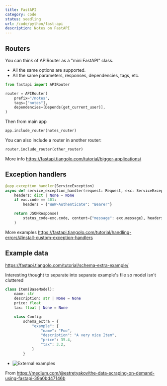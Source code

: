 ```yaml
---
title: FastAPI
category: code
status: seedling
url: /code/python/fast-api
description: Notes on FastAPI
---
```


## Routers

You can think of APIRouter as a "mini FastAPI" class.

- All the same options are supported.
- All the same parameters, responses, dependencies, tags, etc.

```python
from fastapi import APIRouter

router = APIRouter(
    prefix="/notes",
    tags=["notes"],
    dependencies=[Depends(get_current_user)],
)
```

Then from main app

```python
app.include_router(notes_router)
```

You can also include a router in another router:

```python
router.include_router(other_router)
```

More info https://fastapi.tiangolo.com/tutorial/bigger-applications/

## Exception handlers

```python
@app.exception_handler(ServiceException)
async def service_exception_handler(request: Request, exc: ServiceException):
    headers: dict | None = None
    if exc.code == 401:
        headers = {"WWW-Authenticate": "Bearer"}

    return JSONResponse(
        status_code=exc.code, content={"message": exc.message}, headers=headers
    )
```

More examples https://fastapi.tiangolo.com/tutorial/handling-errors/#install-custom-exception-handlers

## Example data

https://fastapi.tiangolo.com/tutorial/schema-extra-example/

Interesting thought to separate into separate example's file so model isn't cluttered

```python
class Item(BaseModel):
    name: str
    description: str | None = None
    price: float
    tax: float | None = None

    class Config:
        schema_extra = {
            "example": {
                "name": "Foo",
                "description": "A very nice Item",
                "price": 35.4,
                "tax": 3.2,
            }
        }
```

- ![External examples](https://imagedelivery.net/jUwSKjsiLWz8U8lfkVW6uQ/08b505a3-f0b2-41e5-2b4c-445e87cf1b00/public)

From https://medium.com/@estretyakov/the-data-scraping-on-demand-using-fastapi-39a0bd47146b